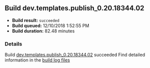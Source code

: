 ## Build dev.templates.publish_0.20.18344.02
- **Build result:** `succeeded`
- **Build queued:** 12/10/2018 1:52:55 PM
- **Build duration:** 82.48 minutes
### Details
Build [dev.templates.publish_0.20.18344.02](https://winappstudio.visualstudio.com/web/build.aspx?pcguid=a4ef43be-68ce-4195-a619-079b4d9834c2&builduri=vstfs%3a%2f%2f%2fBuild%2fBuild%2f26720) succeeded
Find detailed information in the [build log files](https://uwpctdiags.blob.core.windows.net/buildlogs/dev.templates.publish_0.20.18344.02_logs.zip)
